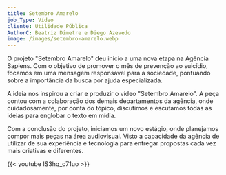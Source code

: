 ```yaml
---
title: Setembro Amarelo
job_Type: Vídeo
cliente: Utilidade Pública
AuthorC: Beatriz Dimetre e Diego Azevedo
image: /images/setembro-amarelo.webp
---
```

O projeto "Setembro Amarelo" deu inicio a uma nova etapa na Agência Sapiens. Com o objetivo de promover o mês de prevenção ao suicídio, focamos em uma mensagem responsável para a sociedade, pontuando sobre a importância da busca por ajuda especializada.

A ideia nos inspirou a criar e produzir o vídeo "Setembro Amarelo". A peça contou com a colaboração dos demais departamentos da agência, onde cuidadosamente, por conta do tópico, discutimos e escutamos todas as ideias para englobar o texto em mídia.

Com a conclusão do projeto, iniciamos um novo estágio, onde planejamos compor mais peças na área audiovisual. Visto a capacidade da agência de utilizar de sua experiência e tecnologia para entregar propostas cada vez mais criativas e diferentes.

{{< youtube IS3hq_c71uo >}}